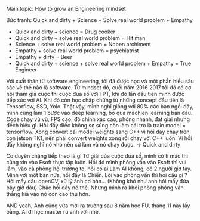 Main topic: How to grow an Engineering mindset

Bức tranh: Quick and dirty + Science + Solve real world problem + Empathy

- Quick and dirty + science = Drug cooker
- Quick and dirty + solve real world problem = Hit man
- Science + solve real world problem = Noben archiment
- Empathy + solve real world problem = psychiatrist
- Empathy + dirty = Beer 
- Quick and dirty + science + solve real world problem + Empathy = True Engineer

Với xuất thân từ software engineering, tôi đã được học và một phần hiểu sâu sắc về thế nào là software. Từ mindset đó, cuối năm 2016 2017 tôi đã có cơ hội tham gia cuộc thi cuộc đua số với FPT, khi đó lần đầu tiên mình được tiếp xúc với AI. Khi đó còn học chập chững từ những concept đầu tiên là Tensorflow, SSD, Yolo. Thật vậy, mình nghĩ giống với 80% các bạn ngồi đây, mình cũng làm 1 bước vào deep learning, bỏ qua machien learning ban đầu.
Code chạy vù vù, FPS cao, độ chính xác cao, phóng nhanh, đạt giải nhưng đếch hiểu gì. Hòi đấy điếc không sợ súng còn làm cái trò là train model = tensorflow. Xong convert cái model weights sang C++ vì hồi đáy chạy trên con jetson TK1, nên phải convert weights xong rồi chạy với C++ luôn. Vì hồi đấy không nghĩ nó khó nên cứ làm và nó chạy được. -> Quick and dirty

Cơ duyên chặng tiếp theo là gì
Từ giải của cuộc đua số, mình có tí mác thì cũng xin vào Fsoft thực tập luôn. Hồi đó mình phỏng vấn vào Fsoft thì vui lắm, vào cả phòng hội trường to, hỏi có ai Làm AI không, có 2 người giơ tay. Mình với một bạn nữa, hồi đấy là Chiến. Lôi vào phỏng vấn thì hỏi câu gì ? Hỏi mấy câu openCV, xử lý ảnh cơ bản... (Không khó như anh hỏi mấy đứa bây giờ đâu) Chắc hồi đấy nó thế. Nhưng mình ra khỏi phòng phỏng vấn thằng kia vào nó còn cao thủ hơn.

AND yeah, Anh cũng vừa mới ra trường sau 8 năm học FU, tháng 11 này lấy bằng. Ai đi học master rủ anh với nhé.